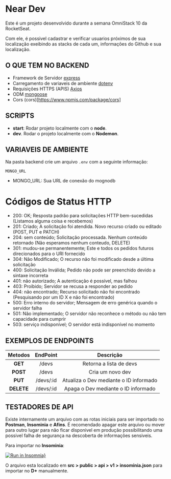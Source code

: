 # **Near Dev**

Este é um projeto desenvolvido durante a semana OmniStack 10 da RocketSeat.

Com ele, é possivel cadastrar e verificar usuarios próximos de sua localização exeibindo as stacks de cada um, informações do Github e sua localização.

## **O QUE TEM NO BACKEND**
- Framework de Servidor [express](https://www.npmjs.com/package/express)
- Carregamento de variaveis de ambiente [dotenv](https://www.npmjs.com/package/dotenv)
- Requisições HTTPS (APIS) [Axios](https://www.npmjs.com/package/axios)
- ODM [mongoose](https://www.npmjs.com/package/mongoose)
- Cors (cors)[https://www.npmjs.com/package/cors]

## **SCRIPTS**
- **start**: Rodar projeto localmente com o __node__.
- **dev**. Rodar o projeto localmente com o __Nodemon__.

## **VARIAVEIS DE AMBIENTE**
Na pasta backend crie um arquivo `.env` com a seguinte informação:
```
MONGO_URL 
```
- MONGO_URL: Sua URL de conexão do mognodb

# **Códigos de Status HTTP**
- 200: OK; Resposta padrão para solicitações HTTP bem-sucedidas (Listamos alguma coisa e recebemos)
- 201: Criado; A solicitação foi atendida. Novo recurso criado ou editado (POST, PUT e PATCH)
- 204: sem conteúdo; Solicitação processada. Nenhum conteúdo retornado (Não esperamos nenhum conteudo, DELETE)
- 301: mudou-se permanentemente; Este e todos os pedidos futuros direcionados para o URI fornecido
- 304: Não Modificado; O recurso não foi modificado desde a última solicitação
- 400: Solicitação Inválida; Pedido não pode ser preenchido devido a sintaxe incorreta
- 401: não autorizado; A autenticação é possível, mas falhou
- 403: Proibido; Servidor se recusa a responder ao pedido
- 404: não encontrado; Recurso solicitado não foi encontrado (Pesquisando por um ID X e não foi encontrado)
- 500: Erro interno do servidor; Mensagem de erro genérica quando o servidor falha
- 501: Não implementado; O servidor não reconhece o método ou não tem capacidade para cumprir
- 503: serviço indisponível; O servidor está indisponível no momento

## **EXEMPLOS DE ENDPOINTS**

| **Metodos** | **EndPoint** | **Descrição** |
|:-:|:-:|:-:|
| **GET** | /devs | Retorna a lista de devs |
| **POST** | /devs | Cria um novo dev |
| **PUT** | /devs/:id | Atualiza o Dev mediante o ID informado |
| **DELETE** | /devs/:id | Apaga o Dev mediante o ID informado |


## **TESTADORES DE API**
Existe internamente um arquivo com as rotas iniciais para ser importado no **Postman**, **Insominia** e **Afins**. É recomendado apagar este arquivo ou mover para outro lugar para não ficar disponivel em produção possibilitando uma possivel falha de segurança na descoberta de informações sensiveis.

Para importar no **Insominia**:

[![Run in Insomnia}](https://insomnia.rest/images/run.svg)](https://insomnia.rest/run/?label=Near%20Dev%20-%20Omnistack10&uri=https%3A%2F%2Fgithub.com%2Flipecss%2Fsemana-omnistack-10%2Fblob%2Fmaster%2Fpublic%2Fapi%2Finsomnia.json)

O arquivo esta localizado em **src > public > api > v1 > insominia.json** para importar no **D+** manualmente.